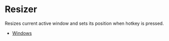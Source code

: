 # Resizer

Resizes current active window and sets its position when hotkey is pressed.

- [Windows](./win.cpp)